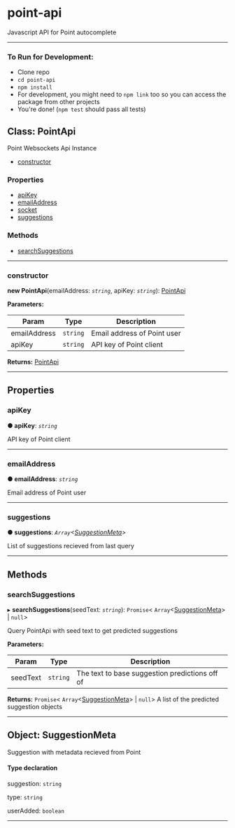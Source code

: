# point-api
Javascript API for Point autocomplete
***
### To Run for Development:

* Clone repo
* `cd point-api`
* `npm install` 
* For development, you might need to `npm link` too so you can access the package from other projects
* You're done! (`npm test` should pass all tests)

## Class: PointApi

Point Websockets Api Instance

* [constructor](README.md#constructor)

### Properties

* [apiKey](README.md#apikey)
* [emailAddress](README.md#emailaddress)
* [socket](README.md#socket)
* [suggestions](README.md#suggestions)

### Methods

* [searchSuggestions](README.md#searchsuggestions)

---

###  constructor
<a id="constructor"></a>

**new PointApi**(emailAddress: *`string`*, apiKey: *`string`*): [PointApi](README.md)

**Parameters:**

| Param | Type | Description |
| ------ | ------ | ------ |
| emailAddress | `string` |  Email address of Point user |
| apiKey | `string` |  API key of Point client |

**Returns:** [PointApi](README.md)

___

## Properties

<a id="apikey"></a>

###  apiKey

**● apiKey**: *`string`*

API key of Point client

___
<a id="emailaddress"></a>

###  emailAddress

**● emailAddress**: *`string`*

Email address of Point user

___
<a id="suggestions"></a>

###  suggestions

**● suggestions**: *`Array`<[SuggestionMeta](README.md#suggestionmeta)>*

List of suggestions recieved from last query

___

## Methods

<a id="searchsuggestions"></a>

###  searchSuggestions

▸ **searchSuggestions**(seedText: *`string`*): `Promise`< `Array`<[SuggestionMeta](README.md#suggestionmeta)> &#124; `null`>

Query PointApi with seed text to get predicted suggestions

**Parameters:**

| Param | Type | Description |
| ------ | ------ | ------ |
| seedText | `string` |  The text to base suggestion predictions off of |

**Returns:** `Promise`< `Array`<[SuggestionMeta](README.md#suggestionmeta)> &#124; `null`>
A list of the predicted suggestion objects

___

<a id="suggestionmeta"></a>

## Object: SuggestionMeta

Suggestion with metadata recieved from Point

#### Type declaration

 suggestion: `string`

 type: `string`

 userAdded: `boolean`

___


